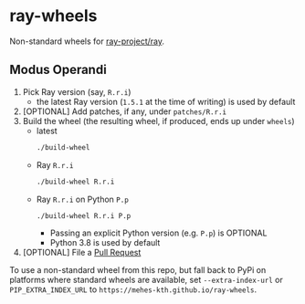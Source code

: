 # ray-wheels

Non-standard wheels for [ray-project/ray](https://github.com/ray-project/ray).

## Modus Operandi

1.  Pick Ray version (say, `R.r.i`)
    - the latest Ray version (`1.5.1` at the time of writing) is used by default
1.  [OPTIONAL] Add patches, if any, under `patches/R.r.i`
1.  Build the wheel (the resulting wheel, if produced, ends up under `wheels`)
    - latest
      ```sh
      ./build-wheel
      ```
    - Ray `R.r.i`
      ```sh
      ./build-wheel R.r.i
      ```
    - Ray `R.r.i` on Python `P.p`
      ```sh
      ./build-wheel R.r.i P.p
      ```
      * Passing an explicit Python version (e.g. `P.p`) is OPTIONAL
      * Python 3.8 is used by default
1.  [OPTIONAL] File a [Pull Request](https://github.com/mehes-kth/ray-wheels/pulls)


To use a non-standard wheel from this repo, but fall back to PyPi on platforms
where standard wheels are available, set `--extra-index-url` or `PIP_EXTRA_INDEX_URL`
to `https://mehes-kth.github.io/ray-wheels`.
